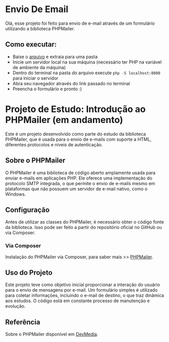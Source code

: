 # Envio De Email
Olá, esse projeto foi feito para envio de e-mail através de um formulário utilizando a biblioteca PHPMailer.

## Como executar:
* Baixe o [arquivo](https://github.com/YagoB16/Envio_De_Email/archive/refs/heads/main.zip) e extraia para uma pasta 
* Inicie um servidor local na sua máquina (necessário ter PHP na variável de ambiente da máquina)
* Dentro do terminal na pasta do arquivo execute  `php -S localhost:8000` para iniciar o servidor
* Abra seu navegador através do link passado no terminal
* Preencha o formulário e pronto :)

# Projeto de Estudo: Introdução ao PHPMailer (em andamento)

Este é um projeto desenvolvido como parte do estudo da biblioteca PHPMailer, que é usada para o envio de e-mails com suporte a HTML, diferentes protocolos e níveis de autenticação.

## Sobre o PHPMailer

O PHPMailer é uma biblioteca de código aberto amplamente usada para enviar e-mails em aplicações PHP. Ele oferece uma implementação do protocolo SMTP integrada, o que permite o envio de e-mails mesmo em plataformas que não possuem um servidor de e-mail nativo, como o Windows.

## Configuração

Antes de utilizar as classes do PHPMailer, é necessário obter o código fonte da biblioteca. Isso pode ser feito a partir do repositório oficial no GitHub ou via Composer.

### Via Composer

Instalação do PHPMailer via Composer, para saber mais >> [PHPMailer](https://github.com/PHPMailer/PHPMailer.git).


## Uso do Projeto

Este projeto teve como objetivo inicial proporcionar a interação do usuário para o envio de mensagens por e-mail. Um formulário simples é utilizado para coletar informações, incluindo o e-mail de destino, o que traz dinâmica aos estudos. O código está em constante processo de manutenção e evolução.

## Referência

Sobre o PHPMailer disponível em [DevMedia](https://www.devmedia.com.br/php-envio-de-e-mail-autenticado-utilizando-o-phpmailer/38380).
